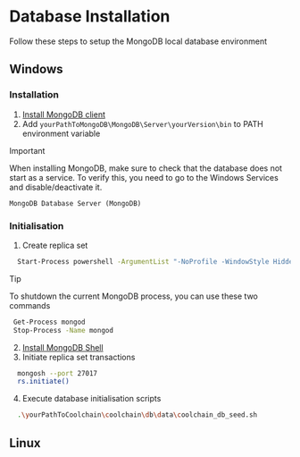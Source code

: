 # Database Installation

Follow these steps to setup the MongoDB local database environment

## Windows

### Installation

1. [Install MongoDB client](https://www.mongodb.com/docs/manual/tutorial/install-mongodb-on-windows/#install-mongodb-community-edition-on-windows)
2. Add `yourPathToMongoDB\MongoDB\Server\yourVersion\bin` to PATH environment variable

> [!IMPORTANT]
>
> When installing MongoDB, make sure to check that the database does not start as a service. To verify this, you need to
> go to the Windows Services and disable/deactivate it.
>
>`MongoDB Database Server (MongoDB)`

### Initialisation

1. Create replica set

```bash
  Start-Process powershell -ArgumentList "-NoProfile -WindowStyle Hidden -Command `"mongod.exe --replSet rs0 --dbpath 'yourPathToCoolchain\coolchain\db\data' --port 27017 --bind_ip_all`""
```

> [!TIP]
>
> To shutdown the current MongoDB process, you can use these two commands
>
>```bash
>  Get-Process mongod
>  Stop-Process -Name mongod
>```

2. [Install MongoDB Shell](https://www.mongodb.com/try/download/shell)
3. Initiate replica set transactions

```bash
  mongosh --port 27017
  rs.initiate()
```

4. Execute database initialisation scripts

```bash
  .\yourPathToCoolchain\coolchain\db\data\coolchain_db_seed.sh
```

## Linux